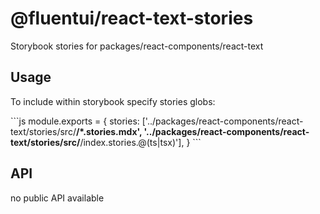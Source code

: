# @fluentui/react-text-stories

Storybook stories for packages/react-components/react-text

## Usage

To include within storybook specify stories globs:

\`\`\`js
module.exports = {
stories: ['../packages/react-components/react-text/stories/src/**/*.stories.mdx', '../packages/react-components/react-text/stories/src/**/index.stories.@(ts|tsx)'],
}
\`\`\`

## API

no public API available
